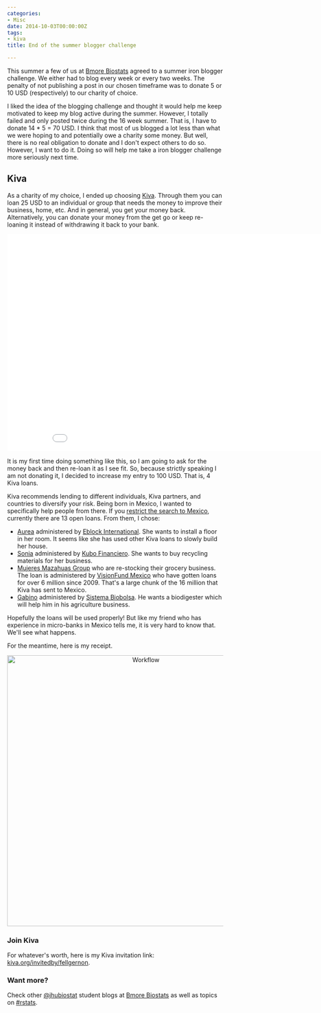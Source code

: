 ```yaml
---
categories:
- Misc
date: 2014-10-03T00:00:00Z
tags:
- kiva
title: End of the summer blogger challenge

---
```










This summer a few of us at [Bmore Biostats](http://bmorebiostat.com/) agreed to a summer iron blogger challenge. We either had to blog every week or every two weeks. The penalty of not publishing a post in our chosen timeframe was to donate 5 or 10 USD (respectively) to our charity of choice.

I liked the idea of the blogging challenge and thought it would help me keep motivated to keep my blog active during the summer. However, I totally failed and only posted twice during the 16 week summer. That is, I have to donate 14 * 5 = 70 USD. I think that most of us blogged a lot less than what we were hoping to and potentially owe a charity some money. But well, there is no real obligation to donate and I don't expect others to do so. However, I want to do it. Doing so will help me take a iron blogger challenge more seriously next time.

## Kiva

As a charity of my choice, I ended up choosing [Kiva](http://www.kiva.org/). Through them you can loan 25 USD to an individual or group that needs the money to improve their business, home, etc. And in general, you get your money back. Alternatively, you can donate your money from the get go or keep re-loaning it instead of withdrawing it back to your bank. 

<iframe width="900" height="506" src="//www.youtube.com/embed/lSN2WdqXwfc?rel=0" frameborder="0" allowfullscreen></iframe>


It is my first time doing something like this, so I am going to ask for the money back and then re-loan it as I see fit. So, because strictly speaking I am not donating it, I decided to increase my entry to 100 USD. That is, 4 Kiva loans. 

Kiva recommends lending to different individuals, Kiva partners, and countries to diversify your risk. Being born in Mexico, I wanted to specifically help people from there. If you [restrict the search to Mexico](http://www.kiva.org/lend#/?perPage=20&countries%5B%5D=MX), currently there are 13 open loans. From them, I chose:

* [Aurea](http://www.kiva.org/lend/773040) administered by [Eblock International](http://www.kiva.org/partners/301). She wants to install a floor in her room. It seems like she has used other Kiva loans to slowly build her house.
* [Sonia](http://www.kiva.org/lend/775645) administered by [Kubo Financiero](http://www.kiva.org/partners/294). She wants to buy recycling materials for her business.
* [Mujeres Mazahuas Group](http://www.kiva.org/lend/774187) who are re-stocking their grocery business. The loan is administered by [VisionFund Mexico](http://www.kiva.org/partners/130) who have gotten loans for over 6 million since 2009. That's a large chunk of the 16 million that Kiva has sent to Mexico.
* [Gabino](http://www.kiva.org/lend/774355) administered by [Sistema Biobolsa](http://www.kiva.org/partners/226). He wants a biodigester which will help him in his agriculture business.


Hopefully the loans will be used properly! But like my friend who has experience in micro-banks in Mexico tells me, it is very hard to know that. We'll see what happens.

For the meantime, here is my receipt.

<center>
<a href="http://lcolladotor.github.io/figs/2014-10-03-kiva/receipt.png"><img src="http://lcolladotor.github.io/figs/2014-10-03-kiva/receipt.png" alt="Workflow" style="width: 631px;"/></a>
</center>


### Join Kiva


For whatever's worth, here is my Kiva invitation link: [kiva.org/invitedby/fellgernon](http://www.kiva.org/invitedby/fellgernon).




### Want more?

Check other [@jhubiostat](https://twitter.com/jhubiostat) student blogs at [Bmore Biostats](http://bmorebiostat.com/) as well as topics on [#rstats](https://twitter.com/search?q=%23rstats).
